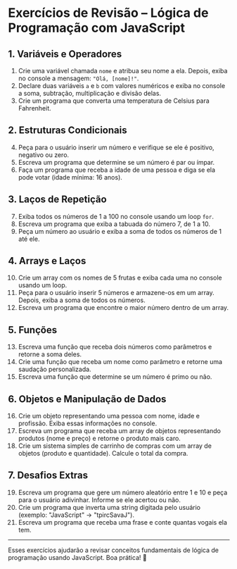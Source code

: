 # Exercícios de Revisão – Lógica de Programação com JavaScript

## 1. Variáveis e Operadores
1. Crie uma variável chamada `nome` e atribua seu nome a ela. Depois, exiba no console a mensagem: `"Olá, [nome]!"`.
2. Declare duas variáveis `a` e `b` com valores numéricos e exiba no console a soma, subtração, multiplicação e divisão delas.
3. Crie um programa que converta uma temperatura de Celsius para Fahrenheit.

## 2. Estruturas Condicionais
4. Peça para o usuário inserir um número e verifique se ele é positivo, negativo ou zero.
5. Escreva um programa que determine se um número é par ou ímpar.
6. Faça um programa que receba a idade de uma pessoa e diga se ela pode votar (idade mínima: 16 anos).

## 3. Laços de Repetição
7. Exiba todos os números de 1 a 100 no console usando um loop `for`.
8. Escreva um programa que exiba a tabuada do número 7, de 1 a 10.
9. Peça um número ao usuário e exiba a soma de todos os números de 1 até ele.

## 4. Arrays e Laços
10. Crie um array com os nomes de 5 frutas e exiba cada uma no console usando um loop.
11. Peça para o usuário inserir 5 números e armazene-os em um array. Depois, exiba a soma de todos os números.
12. Escreva um programa que encontre o maior número dentro de um array.

## 5. Funções
13. Escreva uma função que receba dois números como parâmetros e retorne a soma deles.
14. Crie uma função que receba um nome como parâmetro e retorne uma saudação personalizada.
15. Escreva uma função que determine se um número é primo ou não.

## 6. Objetos e Manipulação de Dados
16. Crie um objeto representando uma pessoa com nome, idade e profissão. Exiba essas informações no console.
17. Escreva um programa que receba um array de objetos representando produtos (nome e preço) e retorne o produto mais caro.
18. Crie um sistema simples de carrinho de compras com um array de objetos (produto e quantidade). Calcule o total da compra.

## 7. Desafios Extras
19. Escreva um programa que gere um número aleatório entre 1 e 10 e peça para o usuário adivinhar. Informe se ele acertou ou não.
20. Crie um programa que inverta uma string digitada pelo usuário (exemplo: "JavaScript" → "tpircSavaJ").
21. Escreva um programa que receba uma frase e conte quantas vogais ela tem.

---

Esses exercícios ajudarão a revisar conceitos fundamentais de lógica de programação usando JavaScript. Boa prática! 🚀
